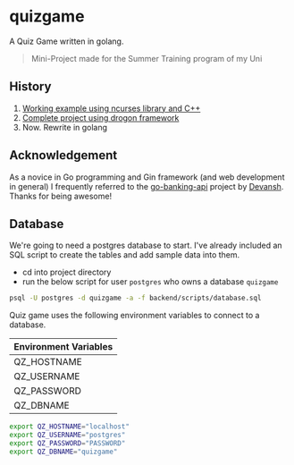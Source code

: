 # quizgame

A Quiz Game written in golang.

> Mini-Project made for the Summer Training program of my Uni

## History

1. [Working example using ncurses library and C++](https://github.com/laughingclouds/quizgame/tree/917462b)
2. [Complete project using drogon framework](https://github.com/laughingclouds/quizgame/tree/def7792)
3. Now. Rewrite in golang


## Acknowledgement

As a novice in Go programming and Gin framework (and web development in general) I frequently referred to the [go-banking-api](https://github.com/Devansh3712/go-banking-api) project by [Devansh](https://github.com/Devansh3712). Thanks for being awesome!


## Database

We're going to need a postgres database to start. I've already included an SQL script to create the tables and add sample data into them.

- cd into project directory
- run the below script for user `postgres` who owns a database `quizgame`

```bash
psql -U postgres -d quizgame -a -f backend/scripts/database.sql
```

Quiz game uses the following environment variables to connect to a database.

| Environment Variables |
| --------------------- |
| QZ_HOSTNAME | 
| QZ_USERNAME |
| QZ_PASSWORD |
| QZ_DBNAME |

```bash
export QZ_HOSTNAME="localhost"
export QZ_USERNAME="postgres"
export QZ_PASSWORD="PASSWORD"
export QZ_DBNAME="quizgame"
```